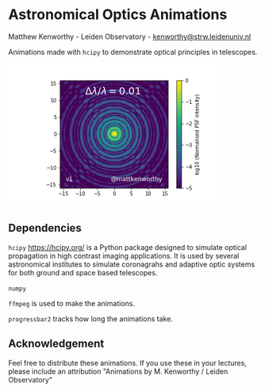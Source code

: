 # Astronomical Optics Animations

Matthew Kenworthy - Leiden Observatory - kenworthy@strw.leidenuniv.nl

Animations made with `hcipy` to demonstrate optical principles in telescopes.

![PSF versus bandwidth](./anim_psf_vs_bandwidth_v1.gif)

## Dependencies

`hcipy` https://hcipy.org/ is a Python package designed to simulate optical propagation in high contrast imaging applications. It is used by several astronomical institutes to simulate coronagrahs and adaptive optic systems for both ground and space based telescopes.

`numpy`

`ffmpeg` is used to make the animations.

`progressbar2` tracks how long the animations take.

## Acknowledgement

Feel free to distribute these animations.
If you use these in your lectures, please include an attribution "Animations by M. Kenworthy / Leiden Observatory"

